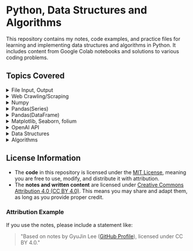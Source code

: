 # Python, Data Structures and Algorithms
This repository contains my notes, code examples, and practice files for learning and implementing data structures and algorithms in Python. It includes content from Google Colab notebooks and solutions to various coding problems.

## Topics Covered
<details>
<summary>File Input, Output</summary>
  
  - Inheritance, Polymorphism, Overriding
  - Error, Exception handling
  - Encoding, decoding
  - File Input, Output Options
  - Absolute Path and Relative Path 
</details>

<details>
<summary>Web Crawling/Scraping</summary>
  
  - Server and Clients
  - Web
  - Browser
  - URI, URL, Domain, IP
  - Protocols
  - WWW, W3C
  - HTML, Tag, HTML structure
  - Web Crawling/Scraping basics
  - Web Crawling package, BeautifulSoup
  - User-Agent
</details>

<details>
<summary>Numpy</summary>
  
  - Numpy functions 
  - Code examples
</details>

<details>
<summary>Pandas(Series)</summary>
  
  - Pandas(Series) functions
  - Code examples
</details>

<details>
<summary>Pandas(DataFrame)</summary>
  
  - Pandas(Series) functions
  - Code examples  
</details>

<details>
<summary>Matplotlib, Seaborn, folium</summary>
  
  - Matplotlib, Seaborn, folium functions
  - Code examples
</details>

<details>
<summary>OpenAI API</summary>
  
  - How to use OpenAI API
  - Code examples
</details>

<details>
  
<summary>Data Structures</summary>
  
  - Linked List
  - Circular Linked List
  - Stack
  - Queue
  - Circular Queue
  - Hash table
  - Tree
      - Binary Tree
      - Binary Tree Traversal
      - DFS, BFS
</details>

<details>
<summary>Algorithms</summary>
  
  - Greedy
  - Sort
    - Selection Sort
    - Insertion Sort
    - Bubble Sort
    - Merge Sort
    - Quick Sort
</details>



## License Information

- The **code** in this repository is licensed under the [MIT License](LICENSE), meaning you are free to use, modify, and distribute it with attribution.
- The **notes and written content** are licensed under [Creative Commons Attribution 4.0 (CC BY 4.0)](https://creativecommons.org/licenses/by/4.0/). This means you may share and adapt them, as long as you provide proper credit.

### Attribution Example
If you use the notes, please include a statement like:
> "Based on notes by GyuJin Lee ([GitHub Profile](https://github.com/JinLeeGG)), licensed under CC BY 4.0."

